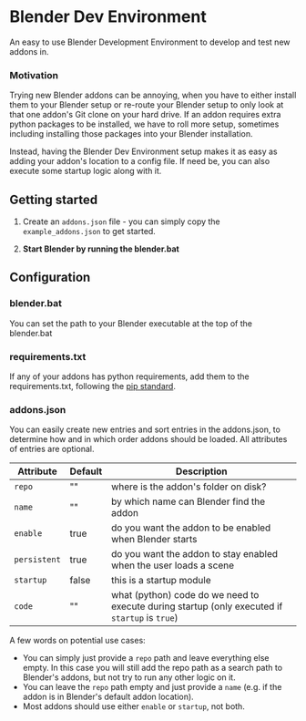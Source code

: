 # Blender Dev Environment
An easy to use Blender Development Environment to develop and test new addons in.

### Motivation
Trying new Blender addons can be annoying, when you have to either install them to your Blender setup or re-route your Blender setup to only look at that one addon's Git clone on your hard drive. If an addon requires extra python packages to be installed, we have to roll more setup, sometimes including installing those packages into your Blender installation.

Instead, having the Blender Dev Environment setup makes it as easy as adding your addon's location to a config file. If need be, you can also execute some startup logic along with it.

## Getting started

 1. Create an `addons.json` file - you can simply copy the `example_addons.json` to get started.

 2. __Start Blender by running the blender.bat__

## Configuration
### blender.bat
You can set the path to your Blender executable at the top of the blender.bat
### requirements.txt
If any of your addons has python requirements, add them to the requirements.txt, following the [pip standard](https://pip.pypa.io/en/stable/reference/pip_install/#requirement-specifiers).
### addons.json
You can easily create new entries and sort entries in the addons.json, to determine how and in which order addons should be loaded. All attributes of entries are optional.

| Attribute | Default | Description |
| ---------- | ---------- | ---------- |
| `repo` | "" | where is the addon's folder on disk? |
| `name` | "" | by which name can Blender find the addon |
| `enable` | true | do you want the addon to be enabled when Blender starts |
| `persistent` | true | do you want the addon to stay enabled when the user loads a scene |
| `startup` | false | this is a startup module |
| `code` | "" | what (python) code do we need to execute during startup (only executed if `startup` is `true`) |

A few words on potential use cases:
* You can simply just provide a `repo` path and leave everything else empty. In this case you will still add the repo path as a search path to Blender's addons, but not try to run any other logic on it.
* You can leave the `repo` path empty and just provide a `name` (e.g. if the addon is in Blender's default addon location).
* Most addons should use either `enable` or `startup`, not both.